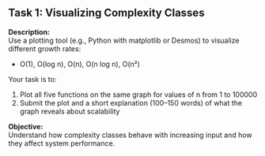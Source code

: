 ## Task 1: Visualizing Complexity Classes

**Description:**  
Use a plotting tool (e.g., Python with matplotlib or Desmos) to visualize different growth rates:  
- O(1), O(log n), O(n), O(n log n), O(n²)

Your task is to:

1. Plot all five functions on the same graph for values of n from 1 to 100000  
2. Submit the plot and a short explanation (100–150 words) of what the graph reveals about scalability  

**Objective:**  
Understand how complexity classes behave with increasing input and how they affect system performance.

